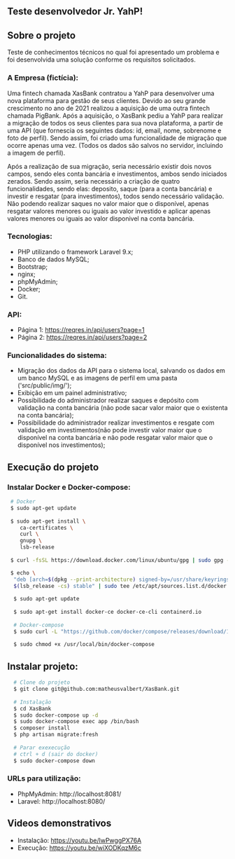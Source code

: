 ## Teste desenvolvedor Jr. YahP!

## Sobre o projeto

Teste de conhecimentos técnicos no qual foi apresentado um problema e foi desenvolvida uma solução conforme os requisitos solicitados.

### A Empresa (fictícia):

Uma fintech chamada XasBank contratou a YahP para desenvolver uma nova plataforma para gestão de seus clientes. Devido ao seu grande crescimento no ano de 2021 realizou a aquisição de uma outra fintech chamada PigBank. Após a aquisição, o XasBank pediu a YahP para realizar a migração de todos os seus clientes para sua nova plataforma, a partir de uma API (que fornescia os seguintes dados: id, email, nome, sobrenome e foto de perfil). Sendo assim, foi criado uma funcionalidade de migração que ocorre apenas uma vez. (Todos os dados são salvos no servidor, incluindo a imagem de perfil).

Após a realização de sua migração, seria necessário existir dois novos campos, sendo eles conta bancária e investimentos, ambos sendo iniciados zerados. Sendo assim, seria necessário a criação de quatro funcionalidades, sendo elas: deposito, saque (para a conta bancária) e investir e resgatar (para investimentos), todos sendo necessário validação. Não podendo realizar saques no valor maior que o disponível, apenas resgatar valores menores ou iguais ao valor investido e aplicar apenas valores menores ou iguais ao valor disponivel na conta bancária.

### Tecnologias:

- PHP utilizando o framework Laravel 9.x;
- Banco de dados MySQL;
- Bootstrap;
- nginx;
- phpMyAdmin;
- Docker;
- Git.

### API:
- Página 1: https://reqres.in/api/users?page=1
- Página 2: https://reqres.in/api/users?page=2

### Funcionalidades do sistema:

- Migração dos dados da API para o sistema local, salvando os dados em um banco MySQL e as imagens de perfil em uma pasta ('src/public/img/');
- Exibição em um painel administrativo;
- Possibilidade do administrador realizar saques e depósito com validação na conta bancária (não pode sacar valor maior que o existenta na conta bancária);
- Possibilidade do administrador realizar investimentos e resgate com validação em investimentos(não pode investir valor maior que o disponível na conta bancária e não pode resgatar valor maior que o disponível nos investimentos);

## Execução do projeto

### Instalar Docker e Docker-compose:

```bash
 # Docker
 $ sudo apt-get update
 
 $ sudo apt-get install \
    ca-certificates \
    curl \
    gnupg \
    lsb-release
    
 $ curl -fsSL https://download.docker.com/linux/ubuntu/gpg | sudo gpg --dearmor -o /usr/share/keyrings/docker-archive-keyring.gpg

 $ echo \
  "deb [arch=$(dpkg --print-architecture) signed-by=/usr/share/keyrings/docker-archive-keyring.gpg] https://download.docker.com/linux/ubuntu \
  $(lsb_release -cs) stable" | sudo tee /etc/apt/sources.list.d/docker.list > /dev/null
  
  $ sudo apt-get update
  
  $ sudo apt-get install docker-ce docker-ce-cli containerd.io
  
  # Docker-compose
  $ sudo curl -L "https://github.com/docker/compose/releases/download/1.29.2/docker-compose-$(uname -s)-$(uname -m)" -o /usr/local/bin/docker-compose
  
  $ sudo chmod +x /usr/local/bin/docker-compose
```

## Instalar projeto:

```bash
  # Clone do projeto
  $ git clone git@github.com:matheusvalbert/XasBank.git
  
  # Instalação
  $ cd XasBank
  $ sudo docker-compose up -d
  $ sudo docker-compose exec app /bin/bash
  $ composer install
  $ php artisan migrate:fresh
  
  # Parar exexecução
  # ctrl + d (sair do docker)
  $ sudo docker-compose down
```

### URLs para utilização:

- PhpMyAdmin: http://localhost:8081/
- Laravel: http://localhost:8080/

## Videos demonstrativos

- Instalação: https://youtu.be/lwPwggPX76A
- Execução: https://youtu.be/wiXODKqzM6c
